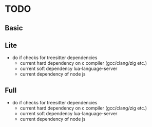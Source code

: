 # TODO

## Basic

## Lite

- do if checks for treesitter dependencies
    - current hard dependency on c compiler (gcc/clang/zig etc.)
    - current soft dependency lua-language-server
    - current dependency of node js

## Full

- do if checks for treesitter dependencies
    - current hard dependency on c compiler (gcc/clang/zig etc.)
    - current soft dependency lua-language-server
    - current dependency of node js

